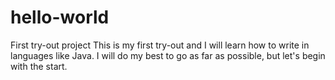 # hello-world
First try-out project
This is my first try-out and I will learn how to write in languages like Java. I will do my best to go as far as possible, but let's begin with the start.
